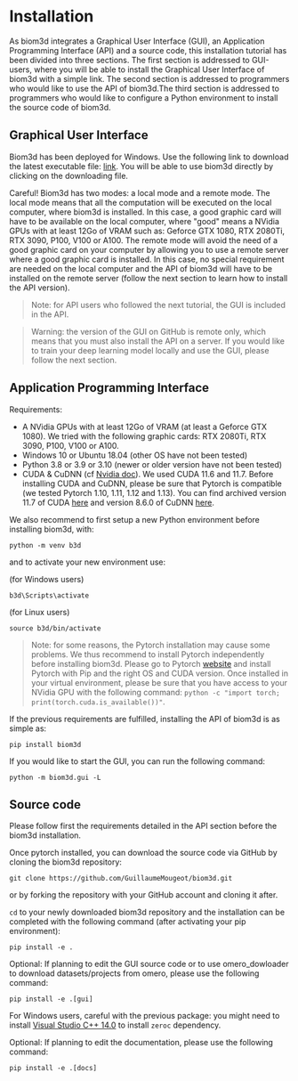 # Installation 

As biom3d integrates a Graphical User Interface (GUI), an Application Programming Interface (API) and a source code, this installation tutorial has been divided into three sections. The first section is addressed to GUI-users, where you will be able to install the Graphical User Interface of biom3d with a simple link. The second section is addressed to programmers who would like to use the API of biom3d.The third section is addressed to programmers who would like to configure a Python environment to install the source code of biom3d.

## Graphical User Interface 

Biom3d has been deployed for Windows. Use the following link to download the latest executable file: [link](https://github.com/GuillaumeMougeot/biom3d/releases/). You will be able to use biom3d directly by clicking on the downloading file.

Careful! Biom3d has two modes: a local mode and a remote mode. The local mode means that all the computation will be executed on the local computer, where biom3d is installed. In this case, a good graphic card will have to be available on the local computer, where "good" means a NVidia GPUs with at least 12Go of VRAM such as: Geforce GTX 1080, RTX 2080Ti, RTX 3090, P100, V100 or A100. The remote mode will avoid the need of a good graphic card on your computer by allowing you to use a remote server where a good graphic card is installed. In this case, no special requirement are needed on the local computer and the API of biom3d will have to be installed on the remote server (follow the next section to learn how to install the API version).

> Note: for API users who followed the next tutorial, the GUI is included in the API.

> Warning: the version of the GUI on GitHub is remote only, which means that you must also install the API on a server. If you would like to train your deep learning model locally and use the GUI, please follow the next section. 

## Application Programming Interface

Requirements:
* A NVidia GPUs with at least 12Go of VRAM (at least a Geforce GTX 1080). We tried with the following graphic cards: RTX 2080Ti, RTX 3090, P100, V100 or A100. 
* Windows 10 or Ubuntu 18.04 (other OS have not been tested)
* Python 3.8 or 3.9 or 3.10 (newer or older version have not been tested)
* CUDA & CuDNN (cf [Nvidia doc](https://docs.nvidia.com/cuda/cuda-installation-guide-microsoft-windows/index.html)). We used CUDA 11.6 and 11.7. Before installing CUDA and CuDNN, please be sure that Pytorch is compatible (we tested Pytorch 1.10, 1.11, 1.12 and 1.13). You can find archived version 11.7 of CUDA [here](https://developer.nvidia.com/cuda-11-7-0-download-archive) and version 8.6.0 of CuDNN [here](https://developer.nvidia.com/rdp/cudnn-archive).

We also recommend to first setup a new Python environment before installing biom3d, with:

```
python -m venv b3d
```

and to activate your new environment use:

(for Windows users)
```
b3d\Scripts\activate
```

(for Linux users)
```
source b3d/bin/activate
```

> Note: for some reasons, the Pytorch installation may cause some problems. We thus recommend to install Pytorch independently before installing biom3d. Please go to Pytorch [website](https://pytorch.org/get-started/locally/) and install Pytorch with Pip and the right OS and CUDA version. Once installed in your virtual environment, please be sure that you have access to your NVidia GPU with the following command: `python -c "import torch; print(torch.cuda.is_available())"`.


If the previous requirements are fulfilled, installing the API of biom3d is as simple as:

```
pip install biom3d
```

If you would like to start the GUI, you can run the following command:

```
python -m biom3d.gui -L
```

## Source code

Please follow first the requirements detailed in the API section before the biom3d installation.

Once pytorch installed, you can download the source code via GitHub by cloning the biom3d repository:

```
git clone https://github.com/GuillaumeMougeot/biom3d.git
```

or by forking the repository with your GitHub account and cloning it after.

`cd` to your newly downloaded biom3d repository and the installation can be completed with the following command (after activating your pip environment):

```
pip install -e .
```

Optional: If planning to edit the GUI source code or to use omero_dowloader to download datasets/projects from omero, please use the following command:

```
pip install -e .[gui]
```

For Windows users, careful with the previous package: you might need to install [Visual Studio C++ 14.0](https://stackoverflow.com/questions/29846087/error-microsoft-visual-c-14-0-is-required-unable-to-find-vcvarsall-bat) to install `zeroc` dependency.

Optional: If planning to edit the documentation, please use the following command:

```
pip install -e .[docs]
```
